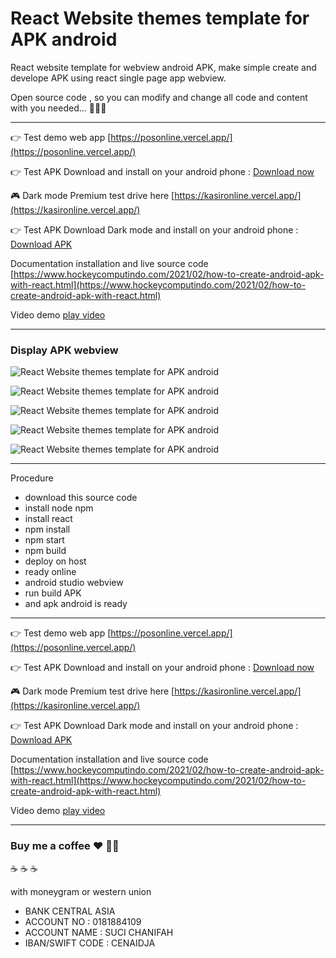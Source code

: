 # React Website themes template for APK android

React website template for webview android APK, make simple create and develope APK using react single page app webview.

Open source code , so you can modify and change all code and content with you needed... 🥳🥳🥳

-----------------------------------------------------------

👉 Test demo web app [https://posonline.vercel.app/](https://posonline.vercel.app/) 

👉 Test APK Download and install on your android phone : [Download now](https://github.com/mesinkasir/reactapkview/blob/main/reactapps.apk)

🎮 Dark mode Premium test drive here [https://kasironline.vercel.app/](https://kasironline.vercel.app/)

👉 Test APK Download Dark mode and install on your android phone : [Download APK](https://sourceforge.net/projects/apkandroid/files/HockeyApp.apk/download)


Documentation installation and live source code 
[https://www.hockeycomputindo.com/2021/02/how-to-create-android-apk-with-react.html](https://www.hockeycomputindo.com/2021/02/how-to-create-android-apk-with-react.html)

Video demo [play video](https://youtu.be/xBpN3F5uKPw)

---------------------------------------------------

### Display APK webview

![React Website themes template for APK android](https://1.bp.blogspot.com/-UiwNOdUR3R4/YDFUUiJgpfI/AAAAAAAAM_I/jXKS8B4kyK01aR5rVcDMaPvWnF5ubQAEgCLcBGAsYHQ/s638/react%2Bapk%2Bandroid%2Bfree%2Bdownload%2Bsource%2Bcode%2B%25286%2529.png)


![React Website themes template for APK android](https://1.bp.blogspot.com/-OBO-Qjrfty4/YDFUUF9PZcI/AAAAAAAAM_E/VAwIE8ylwaIwtjeZpejisja-_bFZKnC2QCLcBGAsYHQ/s604/react%2Bapk%2Bandroid%2Bfree%2Bdownload%2Bsource%2Bcode%2B%25284%2529.png)


![React Website themes template for APK android](https://1.bp.blogspot.com/-nJuOP0CySV4/YDFUUu_bkSI/AAAAAAAAM_M/qmjhyzTD1e4NWxC_msVcst66tP0Ho_GYQCLcBGAsYHQ/s658/react%2Bapk%2Bandroid%2Bfree%2Bdownload%2Bsource%2Bcode%2B%25285%2529.png)


![React Website themes template for APK android](https://1.bp.blogspot.com/-mDcpPvNnZ84/YDFUS_FqgkI/AAAAAAAAM-8/hpytM32mKwwF7AvHQxB7ilohpJNOuGaiwCLcBGAsYHQ/s582/react%2Bapk%2Bandroid%2Bfree%2Bdownload%2Bsource%2Bcode%2B%25283%2529.png)


![React Website themes template for APK android](https://1.bp.blogspot.com/-3klX-spt3os/YDFUTCdq14I/AAAAAAAAM_A/8aae298gBIgYSWGNwZX3XEQrryNRFdmYwCLcBGAsYHQ/s686/react%2Bapk%2Bandroid%2Bfree%2Bdownload%2Bsource%2Bcode%2B%25282%2529.png)


----------------------------------------------
Procedure

+ download this source code
+ install node npm
+ install react 
+ npm install
+ npm start
+ npm build
+ deploy on host
+ ready online
+ android studio webview
+ run build APK
+ and apk android is ready

-----------------------------------------------------------


👉 Test demo web app [https://posonline.vercel.app/](https://posonline.vercel.app/) 

👉 Test APK Download and install on your android phone : [Download now](https://github.com/mesinkasir/reactapkview/blob/main/reactapps.apk)

🎮 Dark mode Premium test drive here [https://kasironline.vercel.app/](https://kasironline.vercel.app/)

👉 Test APK Download Dark mode and install on your android phone : [Download APK](https://sourceforge.net/projects/apkandroid/files/HockeyApp.apk/download)


Documentation installation and live source code 
[https://www.hockeycomputindo.com/2021/02/how-to-create-android-apk-with-react.html](https://www.hockeycomputindo.com/2021/02/how-to-create-android-apk-with-react.html)

Video demo [play video](https://youtu.be/xBpN3F5uKPw)

-------------------------------------------------------------

### Buy me a coffee :hearts: ✌🏻

:coffee: :coffee: :coffee: 

with moneygram or western union

+ BANK CENTRAL ASIA
+ ACCOUNT NO : 0181884109
+ ACCOUNT NAME : SUCI CHANIFAH
+ IBAN/SWIFT CODE : CENAIDJA
